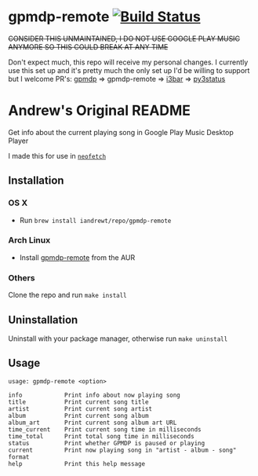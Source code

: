 # gpmdp-remote [![Build Status](https://travis-ci.com/gunslingerfry/gpmdp-remote.svg?branch=master)](https://travis-ci.com/gunslingerfry/gpmdp-remote)

~~CONSIDER THIS UNMAINTAINED, I DO NOT USE GOOGLE PLAY MUSIC ANYMORE SO THIS COULD BREAK AT ANY TIME~~

Don't expect much, this repo will receive my personal changes. I currently use this set up and it's pretty much the only set up I'd be willing to support but I welcome PR's:
[gpmdp](https://github.com/MarshallOfSound/Google-Play-Music-Desktop-Player-UNOFFICIAL-/blob/master/docs/PlaybackAPI.md) => gpmdp-remote => [i3bar](https://i3wm.org/i3bar/) => [py3status](https://py3status.readthedocs.io/en/latest/modules.html#gpmdp)

# Andrew's Original README

Get info about the current playing song in Google Play Music Desktop Player

I made this for use in [`neofetch`](https://github.com/dylanaraps/neofetch)

## Installation

### OS X

- Run `brew install iandrewt/repo/gpmdp-remote`

### Arch Linux

- Install [gpmdp-remote](https://aur.archlinux.org/packages/gpmdp-remote) from the AUR

### Others

Clone the repo and run `make install`

## Uninstallation

Uninstall with your package manager, otherwise run `make uninstall`

## Usage

    usage: gpmdp-remote <option>

    info            Print info about now playing song
    title           Print current song title
    artist          Print current song artist
    album           Print current song album
    album_art       Print current song album art URL
    time_current    Print current song time in milliseconds
    time_total      Print total song time in milliseconds
    status          Print whether GPMDP is paused or playing
    current         Print now playing song in "artist - album - song" format
    help            Print this help message
 
